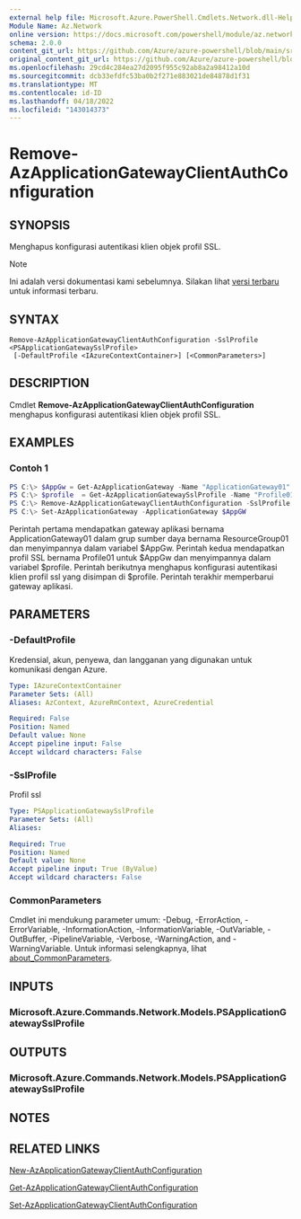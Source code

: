 ```yaml
---
external help file: Microsoft.Azure.PowerShell.Cmdlets.Network.dll-Help.xml
Module Name: Az.Network
online version: https://docs.microsoft.com/powershell/module/az.network/remove-azapplicationgatewayclientauthconfiguration
schema: 2.0.0
content_git_url: https://github.com/Azure/azure-powershell/blob/main/src/Network/Network/help/Remove-AzApplicationGatewayClientAuthConfiguration.md
original_content_git_url: https://github.com/Azure/azure-powershell/blob/main/src/Network/Network/help/Remove-AzApplicationGatewayClientAuthConfiguration.md
ms.openlocfilehash: 29cd4c284ea27d2095f955c92ab8a2a98412a10d
ms.sourcegitcommit: dcb33efdfc53ba0b2f271e883021de84878d1f31
ms.translationtype: MT
ms.contentlocale: id-ID
ms.lasthandoff: 04/18/2022
ms.locfileid: "143014373"
---
```

# Remove-AzApplicationGatewayClientAuthConfiguration

## SYNOPSIS
Menghapus konfigurasi autentikasi klien objek profil SSL.

> [!NOTE]
>Ini adalah versi dokumentasi kami sebelumnya. Silakan lihat [versi terbaru](/powershell/module/az.network/remove-azapplicationgatewayclientauthconfiguration) untuk informasi terbaru.

## SYNTAX

```
Remove-AzApplicationGatewayClientAuthConfiguration -SslProfile <PSApplicationGatewaySslProfile>
 [-DefaultProfile <IAzureContextContainer>] [<CommonParameters>]
```

## DESCRIPTION
Cmdlet **Remove-AzApplicationGatewayClientAuthConfiguration** menghapus konfigurasi autentikasi klien objek profil SSL.

## EXAMPLES

### Contoh 1
```powershell
PS C:\> $AppGw = Get-AzApplicationGateway -Name "ApplicationGateway01" -ResourceGroupName "ResourceGroup01"
PS C:\> $profile  = Get-AzApplicationGatewaySslProfile -Name "Profile01" -ApplicationGateway $AppGw
PS C:\> Remove-AzApplicationGatewayClientAuthConfiguration -SslProfile $profile
PS C:\> Set-AzApplicationGateway -ApplicationGateway $AppGW
```

Perintah pertama mendapatkan gateway aplikasi bernama ApplicationGateway01 dalam grup sumber daya bernama ResourceGroup01 dan menyimpannya dalam variabel $AppGw. Perintah kedua mendapatkan profil SSL bernama Profile01 untuk $AppGw dan menyimpannya dalam variabel $profile. Perintah berikutnya menghapus konfigurasi autentikasi klien profil ssl yang disimpan di $profile. Perintah terakhir memperbarui gateway aplikasi.

## PARAMETERS

### -DefaultProfile
Kredensial, akun, penyewa, dan langganan yang digunakan untuk komunikasi dengan Azure.

```yaml
Type: IAzureContextContainer
Parameter Sets: (All)
Aliases: AzContext, AzureRmContext, AzureCredential

Required: False
Position: Named
Default value: None
Accept pipeline input: False
Accept wildcard characters: False
```

### -SslProfile
Profil ssl

```yaml
Type: PSApplicationGatewaySslProfile
Parameter Sets: (All)
Aliases:

Required: True
Position: Named
Default value: None
Accept pipeline input: True (ByValue)
Accept wildcard characters: False
```

### CommonParameters
Cmdlet ini mendukung parameter umum: -Debug, -ErrorAction, -ErrorVariable, -InformationAction, -InformationVariable, -OutVariable, -OutBuffer, -PipelineVariable, -Verbose, -WarningAction, and -WarningVariable. Untuk informasi selengkapnya, lihat [about_CommonParameters](http://go.microsoft.com/fwlink/?LinkID=113216).

## INPUTS

### Microsoft.Azure.Commands.Network.Models.PSApplicationGatewaySslProfile

## OUTPUTS

### Microsoft.Azure.Commands.Network.Models.PSApplicationGatewaySslProfile

## NOTES

## RELATED LINKS

[New-AzApplicationGatewayClientAuthConfiguration](./New-AzApplicationGatewayClientAuthConfiguration.md)

[Get-AzApplicationGatewayClientAuthConfiguration](./Get-AzApplicationGatewayClientAuthConfiguration.md)

[Set-AzApplicationGatewayClientAuthConfiguration](./Set-AzApplicationGatewayClientAuthConfiguration.md)
